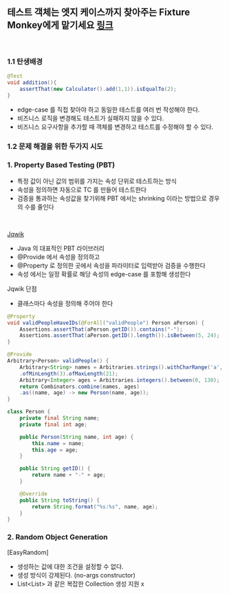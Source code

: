 ## 테스트 객체는 엣지 케이스까지 찾아주는 Fixture Monkey에게 맡기세요 [링크](https://tv.naver.com/v/23650158/list/753227)

<br>

### 1.1 탄생배경

```java
@Test
void addition(){
	assertThat(new Calculator().add(1,1)).isEqualTo(2);
}
```
- edge-case 를 직접 찾아야 하고 동일한 테스트를 여러 번 작성해야 한다.
- 비즈니스 로직을 변경해도 테스트가 실패하지 않을 수 있다.
- 비즈니스 요구사항을 추가할 때 객체를 변경하고 테스트를 수정해야 할 수 있다.


### 1.2 문제 해결을 위한 두가지 시도

### 1. Property Based Testing (PBT)
- 특정 값이 아닌 값의 범위를 가지는 속성 단위로 테스트하는 방식
- 속성을 정의하면 자동으로 TC 를 만들어 테스트한다
- 검증을 통과하는 속성값을 찾기위해 PBT 에서는 shrinking 이라는 방법으로 경우의 수를 줄인다

<br>

[Jqwik](https://jqwik.net/docs)
- Java 의 대표적인 PBT 라이브러리
- @Provide 에서 속성을 정의하고
- @Property 로 정의한 곳에서 속성을 파라미터로 입력받아 검증을 수행한다
- 속성 에서는 일정 확률로 해당 속성의 edge-case 를 포함해 생성한다

Jqwik 단점
- 클래스마다 속성을 정의해 주어야 한다

```java
@Property
void validPeopleHaveIDs(@ForAll("validPeople") Person aPerson) {
	Assertions.assertThat(aPerson.getID()).contains("-");
	Assertions.assertThat(aPerson.getID().length()).isBetween(5, 24);
}

@Provide
Arbitrary<Person> validPeople() {
	Arbitrary<String> names = Arbitraries.strings().withCharRange('a', 'z')
	.ofMinLength(3).ofMaxLength(21);
	Arbitrary<Integer> ages = Arbitraries.integers().between(0, 130);
	return Combinators.combine(names, ages)
	.as((name, age) -> new Person(name, age));
}

class Person {
	private final String name;
	private final int age;

	public Person(String name, int age) {
		this.name = name;
		this.age = age;
	}

	public String getID() {
		return name + "-" + age;
	}

	@Override
	public String toString() {
		return String.format("%s:%s", name, age);
	}
}
```

### 2. Random Object Generation

[EasyRandom]
- 생성하는 값에 대한 조건을 설정할 수 없다.
- 생성 방식이 강제된다. (no-args constructor)
- List<List<String>> 과 같은 복잡한 Collection 생성 지원 x